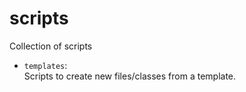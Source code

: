 # scripts
Collection of scripts

- `templates`:  
   Scripts to create new files/classes from a template.
